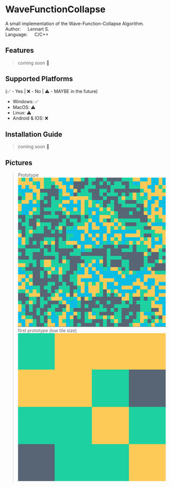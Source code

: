 # WaveFunctionCollapse
A small implementation of the Wave-Function-Collapse Algorithm.<br/>
Author:   &emsp;  Lennart S.<br/>
Language:   &emsp;  C/C++<br/>

## Features
>  coming soon :construction:

## Supported Platforms
(:white_check_mark: - Yes | :x: - No | :warning: - MAYBE in the future)
- Windows: :white_check_mark:
- MacOS: :warning:
- Linux: :warning:
- Android & IOS: :x:

## Installation Guide
>  coming soon :construction:

## Pictures
> Prototype
![Alt text](images/prototype_test.png?raw=false "Prototype")
> first prototype (low tile size)
![Alt text](images/low_tile_size.png?raw=false "Preview")
